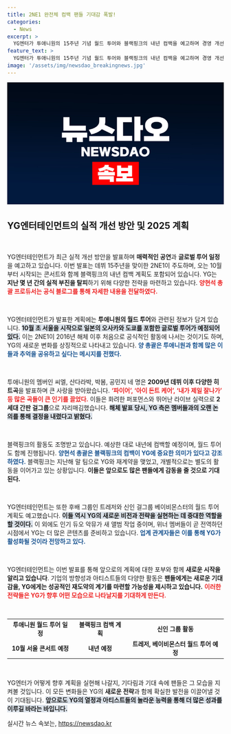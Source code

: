 ```yaml
---
title: 2NE1 완전체 컴백 팬들 기대감 폭발!
categories:
  - News
excerpt: >
  YG엔터가 투애니원의 15주년 기념 월드 투어와 블랙핑크의 내년 컴백을 예고하며 경영 개선에 나섰습니다. 그의 발표에서 실적 회복을 위한 야심찬 계획이 드러나 기대감을 증폭시키고 있습니다.
feature_text: >
  YG엔터가 투애니원의 15주년 기념 월드 투어와 블랙핑크의 내년 컴백을 예고하며 경영 개선에 나섰습니다. 그의 발표에서 실적 회복을 위한 야심찬 계획이 드러나 기대감을 증폭시키고 있습니다.
image: '/assets/img/newsdao_breakingnews.jpg'
---
```


<p><img src="/assets/img/newsdao_breakingnews.jpg" alt="ontimetimes 속보" /></p>

<h2 data-ke-size="size26">YG엔터테인먼트의 실적 개선 방안 및 2025 계획</h2>

<p data-ke-size="size16">&nbsp;</p>

<p>YG엔터테인먼트가 최근 실적 개선 방안을 발표하며 <strong>매력적인 공연</strong>과 <strong>글로벌 투어 일정</strong>을 예고하고 있습니다. 이번 발표는 데뷔 15주년을 맞이한 2NE1이 주도하며, 오는 10월부터 시작되는 콘서트와 함께 블랙핑크의 내년 컴백 계획도 포함되어 있습니다. YG는 <strong>지난 몇 년 간의 실적 부진을 탈피</strong>하기 위해 다양한 전략을 마련하고 있습니다. <b><span style="color: #ee2323;">양현석 총괄 프로듀서는 공식 블로그를 통해 자세한 내용을 전달하였다.</span></b></p>

<p data-ke-size="size16">&nbsp;</p>

<p>YG엔터테인먼트가 발표한 계획에는 <strong>투애니원의 월드 투어</strong>와 관련된 정보가 담겨 있습니다. <b><span style="background-color: #21538527;">10월 초 서울을 시작으로 일본의 오사카와 도쿄를 포함한 글로벌 투어가 예정되어 있다.</span></b> 이는 2NE1이 2016년 해체 이후 처음으로 공식적인 활동에 나서는 것이기도 하며, YG의 새로운 변화를 상징적으로 나타내고 있습니다. <b><span style="color: #1a5490;">양 총괄은 투애니원과 함께 많은 이들과 추억을 공유하고 싶다는 메시지를 전했다.</span></b></p>

<p data-ke-size="size16">&nbsp;</p>

<p>투애니원의 멤버인 씨엘, 산다라박, 박봄, 공민지 네 명은 <strong>2009년 데뷔 이후 다양한 히트곡</strong>을 발표하며 큰 사랑을 받아왔습니다. <b><span style="color: #ee2323;">‘파이어’, ‘아이 돈트 케어’, ‘내가 제일 잘나가’ 등 많은 곡들이 큰 인기를 끌었다.</span></b> 이들은 화려한 퍼포먼스와 뛰어난 라이브 실력으로 <strong>2세대 간판 걸그룹</strong>으로 자리매김했습니다. <b><span style="background-color: #21538527;">해체 발표 당시, YG 측은 멤버들과의 오랜 논의를 통해 결정을 내렸다고 밝혔다.</span></b></p>

<p data-ke-size="size16">&nbsp;</p>

<p>블랙핑크의 활동도 조명받고 있습니다. 예상한 대로 내년에 컴백할 예정이며, 월드 투어도 함께 진행됩니다. <b><span style="color: #1a5490;">양현석 총괄은 블랙핑크의 컴백이 YG에 중요한 의미가 있다고 강조하였다.</span></b> 블랙핑크는 지난해 말 팀으로 YG와 재계약을 맺었고, 개별적으로는 별도의 활동을 이어가고 있는 상황입니다. <b><span style="ee2323;">이들은 앞으로도 많은 팬들에게 감동을 줄 것으로 기대된다.</span></b></p>

<p data-ke-size="size16">&nbsp;</p>

<p>YG엔터테인먼트는 또한 후배 그룹인 트레저와 신인 걸그룹 베이비몬스터의 월드 투어 계획도 예고했습니다. <b><span style="background-color: #21538527;">이들 역시 YG의 새로운 비전과 전략을 실현하는 데 중대한 역할을 할 것이다.</span></b> 이 외에도 인기 듀오 악뮤가 새 앨범 작업 중이며, 위너 멤버들이 곧 전역하던 시점에서 YG는 더 많은 콘텐츠를 준비하고 있습니다. <b><span style="color: #1a5490;">업계 관계자들은 이를 통해 YG가 활성화될 것이라 전망하고 있다.</span></b></p>

<p data-ke-size="size16">&nbsp;</p>

<p>YG엔터테인먼트는 이번 발표를 통해 앞으로의 계획에 대한 포부와 함께 <strong>새로운 시작을 알리고 있습니다</strong>. 기업의 방향성과 아티스트들의 다양한 활동은 <strong>팬들에게는 새로운 기대감을, YG에게는 성공적인 재도약의 계기를 마련할 가능성을 제시하고 있습니다.</strong> <b><span style="color: #ee2323;">이러한 전략들은 YG가 향후 어떤 모습으로 나타날지를 기대하게 만든다.</span></b> </p>

<p data-ke-size="size16">&nbsp;</p>

<table style="width: 100%; border-collapse: collapse;">
<tr>
<td style="text-align: center; height: 17px;"><b>투애니원 월드 투어 일정</b></td>
<td style="text-align: center; height: 17px;"><b>블랙핑크 컴백 계획</b></td>
<td style="text-align: center; height: 17px;"><b>신인 그룹 활동</b></td>
</tr>
<tr>
<td style="text-align: center; height: 17px;"><b>10월 서울 콘서트 예정</b></td>
<td style="text-align: center; height: 17px;"><b>내년 예정</b></td>
<td style="text-align: center; height: 17px;"><b>트레저, 베이비몬스터 월드 투어 예정</b></td>
</tr>
</table>

<p data-ke-size="size16">&nbsp;</p>

<p>YG엔터가 어떻게 향후 계획을 실현해 나갈지, 기다림과 기대 속에 팬들은 그 모습을 지켜볼 것입니다. 이 모든 변화들은 YG의 <strong>새로운 전략</strong>과 함께 확실한 발전을 이끌어낼 것이 기대됩니다. <b><span style="background-color: #21538527;">앞으로도 YG의 열정과 아티스트들의 놀라운 능력을 통해 더 많은 성과를 이루길 바라는 바입니다.</span></b></p>
실시간 뉴스 속보는, <a href="https://newsdao.kr" rel="dofollow">https://newsdao.kr</a>


